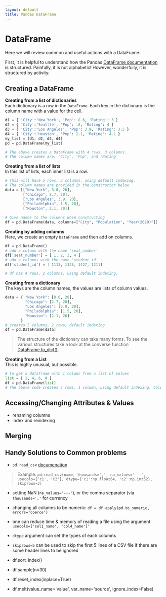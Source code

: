 ```yaml
---
layout: default
title: Pandas DataFrame
---
```

# DataFrame
Here we will review common and useful actions with a DataFrame.  

First, it is helpful to understand how the Pandas [DataFrame documentation](https://pandas.pydata.org/pandas-docs/stable/reference/frame.html) is structured. Painfully, it is not alphabetic! However, wonderfully, it is structured by activity.  

## Creating a DataFrame
**Creating from a list of dictionaries**  
Each dictionary is a row in the `DataFrame`. Each key in the dictionary is the column name with a value for the cell. 
```python
d1 = { 'City':'New York', 'Pop': 8.6, 'Rating': 3 }
d2 = { 'City':'Seattle', 'Pop': .8, 'Rating': 4 }
d3 = { 'City':'Los Angeles', 'Pop': 3.9, 'Rating': 3.5 }
d4 = { 'City':'Houston', 'Pop': 2.1, 'Rating': 4.1 }
my_list = [d1, d2, d2, d4]
pd = pd.DataFrame(my_list)

# The above creates a DataFrame with 4 rows, 3 columns.
# The column names are: 'City', 'Pop', and 'Rating'
```

**Creating from a list of lists**  
In this list of lists, each inner list is a row.  
```python
# This will have 5 rows, 3 columns, using default indexing.
# The column names are provided in the constructor below
data = [["New York", 8.6, 20],
        ["Chicago", 2.7, 20],
        ["Los Angeles", 3.9, 20],
        ["Philadelphia", 1.5, 20],
        ["Houston", 2.1, 20]]
 
# Give names to the columns when constructing
df = pd.DataFrame(data, columns=["City", "Population", "Year(2020)"])
```

**Creating by adding columns**  
Here, we create an empty `DataFrame` and then add on columns.  
```python
df = pd.DataFrame()
# add a column with the name 'seat_number'
df['seat_number'] = [ 1, 2, 3, 4 ]
# add a columns with the name 'student_id`
df['student_id'] = [ 1113, 1125, 1427, 1211]

# df has 4 rows, 2 columns, using default indexing.
```

**Creating from a dictionary**  
The keys are the column names, the values are lists of column values. 
```python
data = { "New York": [8.6, 20],
         "Chicago": [2.7, 20],
         "Los Angeles": [3.9, 20],
         "Philadelphia": [1.5, 20],
         "Houston": [2.1, 20]
       }
# creates 5 columns, 2 rows, default indexing
df = pd.DataFrame(data)
```
> The structure of the dictionary can take many forms. To see the various structures
> take a look at the converse function <a href="https://pandas.pydata.org/pandas-docs/version/0.21/generated/pandas.DataFrame.to_dict.html" target="_blank">DataFrame.to_dict()</a>.

**Creating from a List**  
This is highly unusual, but possible.  
```python
# to get a dataframe with 1 column from a list of values
list = [ 2, 4, 6, 8 ]
df = pd.DataFrame(list)
# The above code creates 4 rows, 1 column, using default indexing. Column name is 0.
``` 

## Accessing/Changing Attributes & Values
* renaming columns  
* index and reindexing  

## Merging

## Handy Solutions to Common problems
* `pd.read_csv` [documenation](https://pandas.pydata.org/pandas-docs/stable/reference/api/pandas.read_csv.html?highlight=read_csv#pandas.read_csv)
> Example: `pd.read_csv(name, thousands=',', na_values='---', usecols=['c1', 'c2'], dtype={'c1':np.float64, 'c2':np.int32}, skiprows=3)`  
* setting NaN (`na_values='---'`), or the comma separator (via `thousands=','` for currency  
* changing all columns to be numeric: `df = df.apply(pd.to_numeric, errors='coerce')`  
* one can reduce time & memory of reading a file using the argument `usecols=['col1_name', 'col4_name']'`    
* `dtype` argument can set the types of each columns  
* `skiprows=5` can be used to skip the first 5 lines of a CSV file if there are some header lines to be ignored  

* df.sort_index()
* df.sample(n=30)
* df.reset_index(inplace=True)
* df.melt(value_name='value', var_name='source', ignore_index=False)